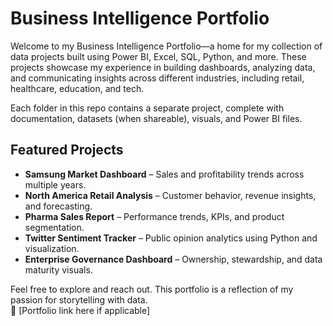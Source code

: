 # Business Intelligence Portfolio

Welcome to my Business Intelligence Portfolio—a home for my collection of data projects built using Power BI, Excel, SQL, Python, and more. These projects showcase my experience in building dashboards, analyzing data, and communicating insights across different industries, including retail, healthcare, education, and tech.

Each folder in this repo contains a separate project, complete with documentation, datasets (when shareable), visuals, and Power BI files.

## Featured Projects
- **Samsung Market Dashboard** – Sales and profitability trends across multiple years.
- **North America Retail Analysis** – Customer behavior, revenue insights, and forecasting.
- **Pharma Sales Report** – Performance trends, KPIs, and product segmentation.
- **Twitter Sentiment Tracker** – Public opinion analytics using Python and visualization.
- **Enterprise Governance Dashboard** – Ownership, stewardship, and data maturity visuals.

Feel free to explore and reach out. This portfolio is a reflection of my passion for storytelling with data.  
🔗 [Portfolio link here if applicable]


